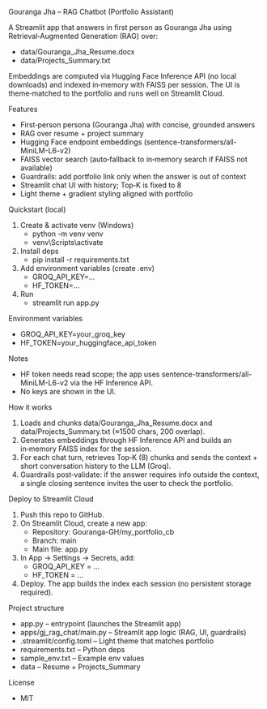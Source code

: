 Gouranga Jha – RAG Chatbot (Portfolio Assistant)

A Streamlit app that answers in first person as Gouranga Jha using Retrieval‑Augmented Generation (RAG) over:

- data/Gouranga_Jha_Resume.docx
- data/Projects_Summary.txt

Embeddings are computed via Hugging Face Inference API (no local downloads) and indexed in‑memory with FAISS per session. The UI is theme‑matched to the portfolio and runs well on Streamlit Cloud.

Features
- First‑person persona (Gouranga Jha) with concise, grounded answers
- RAG over resume + project summary
- Hugging Face endpoint embeddings (sentence-transformers/all-MiniLM-L6-v2)
- FAISS vector search (auto‑fallback to in‑memory search if FAISS not available)
- Guardrails: add portfolio link only when the answer is out of context
- Streamlit chat UI with history; Top‑K is fixed to 8
- Light theme + gradient styling aligned with portfolio

Quickstart (local)
1) Create & activate venv (Windows)
   - python -m venv venv
   - venv\Scripts\activate
2) Install deps
   - pip install -r requirements.txt
3) Add environment variables (create .env)
   - GROQ_API_KEY=...
   - HF_TOKEN=...
4) Run
   - streamlit run app.py

Environment variables
- GROQ_API_KEY=your_groq_key
- HF_TOKEN=your_huggingface_api_token

Notes
- HF token needs read scope; the app uses sentence-transformers/all-MiniLM-L6-v2 via the HF Inference API.
- No keys are shown in the UI.

How it works
1) Loads and chunks data/Gouranga_Jha_Resume.docx and data/Projects_Summary.txt (≈1500 chars, 200 overlap).
2) Generates embeddings through HF Inference API and builds an in‑memory FAISS index for the session.
3) For each chat turn, retrieves Top‑K (8) chunks and sends the context + short conversation history to the LLM (Groq).
4) Guardrails post‑validate: if the answer requires info outside the context, a single closing sentence invites the user to check the portfolio.

Deploy to Streamlit Cloud
1) Push this repo to GitHub.
2) On Streamlit Cloud, create a new app:
   - Repository: Gouranga-GH/my_portfolio_cb
   - Branch: main
   - Main file: app.py
3) In App → Settings → Secrets, add:
   - GROQ_API_KEY = ...
   - HF_TOKEN = ...
4) Deploy. The app builds the index each session (no persistent storage required).

Project structure
- app.py – entrypoint (launches the Streamlit app)
- apps/gj_rag_chat/main.py – Streamlit app logic (RAG, UI, guardrails)
- .streamlit/config.toml – Light theme that matches portfolio
- requirements.txt – Python deps
- sample_env.txt – Example env values
- data – Resume + Projects_Summary

License
- MIT

